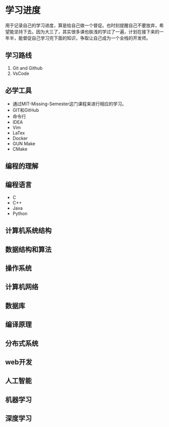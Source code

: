 # 学习进度

用于记录自己的学习进度，算是给自己做一个督促。也时刻提醒自己不要放弃，希望能坚持下去。因为大三了，其实很多课也肤浅的学过了一遍，计划在接下来的一年半，能督促自己学习完下面的知识，争取让自己成为一个全栈的开发师。

## 学习路线

1. Git and Github
2. VsCode

## 必学工具

- 通过MIT-Missing-Semester这门课程来进行相应的学习。
- GIT和GitHub
- 命令行
- IDEA
- Vim
- LaTex
- Docker
- GUN Make
- CMake

## 编程的理解

## 编程语言

- C
- C++
- Java
- Python

## 计算机系统结构

## 数据结构和算法

## 操作系统

## 计算机网络

## 数据库

## 编译原理

## 分布式系统

## web开发

## 人工智能

## 机器学习

## 深度学习